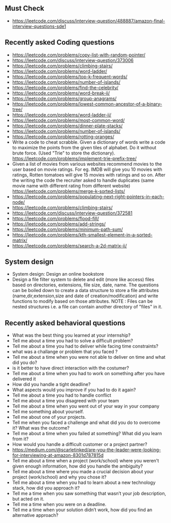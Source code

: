 ## Must Check

- https://leetcode.com/discuss/interview-question/488887/amazon-final-interview-questions-sde1

## Recently asked Coding questions

- https://leetcode.com/problems/copy-list-with-random-pointer/
- https://leetcode.com/discuss/interview-question/373006
- https://leetcode.com/problems/climbing-stairs/
- https://leetcode.com/problems/word-ladder/
- https://leetcode.com/problems/top-k-frequent-words/
- https://leetcode.com/problems/number-of-islands/
- https://leetcode.com/problems/find-the-celebrity/
- https://leetcode.com/problems/word-break-ii/
- https://leetcode.com/problems/group-anagrams/
- https://leetcode.com/problems/lowest-common-ancestor-of-a-binary-tree/
- https://leetcode.com/problems/word-ladder-ii/
- https://leetcode.com/problems/most-common-word/
- https://leetcode.com/problems/dinner-plate-stacks/
- https://leetcode.com/problems/number-of-islands/
- https://leetcode.com/problems/rotting-oranges/
- Write a code to cheat scrabble. Given a dictionary of words write a code to maximize the points from the given tiles of alphabet. Do it without brute force. (Used "Trie" to store the dictionary). https://leetcode.com/problems/implement-trie-prefix-tree/
- Given a list of movies from various websites recommend movies to the user based on movie ratings. For eg. IMDB will give you 10 movies with ratings, Rotten tomatoes will give 15 movies with ratings and so on. After the writing the code the recruiter asked to handle duplicates (same movie name with different rating from different website) https://leetcode.com/problems/merge-k-sorted-lists/
- https://leetcode.com/problems/populating-next-right-pointers-in-each-node/
- https://leetcode.com/problems/climbing-stairs/
- https://leetcode.com/discuss/interview-question/372581
- https://leetcode.com/problems/flood-fill/
- https://leetcode.com/problems/add-strings/
- https://leetcode.com/problems/minimum-path-sum/
- https://leetcode.com/problems/kth-smallest-element-in-a-sorted-matrix/
- https://leetcode.com/problems/search-a-2d-matrix-ii/


## System design

- System design: Design an online bookstore
- Design a file filter system to delete and edit (more like access) files based on directories, extensions, file size, date, name. The questions can be boiled down to create a data structure to store a file attributes (name,dir,extension,size and date of creation/modification) and write functions to modify based on those attributes. NOTE : Files can be nested structures i.e. a file can contain another directory of "files" in it.

## Recently asked behavioral questions

- What was the best thing you learned at your internship? 
- Tell me about a time you had to solve a difficult problem? 
- Tell me about a time you had to deliver while facing time constraints?
- what was a challange or problem that you faced ?
- Tell me about a time when you were not able to deliver on time and what did you do?
- is it better to have direct interaction with the costumer?
- Tell me about a time when you had to work on something after you have delivered it
- How did you handle a tight deadline?
- What aspects would you improve if you had to do it again?
- Tell me about a time you had to handle conflict
- Tell me about a time you disagreed with your team
- Tell me about a time when you went out of your way in your company
- Tell me something about yourself.
- Tell me about one of your projects.
- Tell me when you faced a challenge and what did you do to overcome it? What was the outcome?
- Tell me about a time when you failed at something? What did you learn from it?
- How would you handle a difficult customer or a project partner?
- https://medium.com/@scarletinked/are-you-the-leader-were-looking-for-interviewing-at-amazon-8301d787815d
- Tell me about a time when a project (work/school) where you weren't given enough information, how did you handle the ambiguity?
- Tell me about a time where you made a crucial decision about your project (work/school) and why you chose it?
- Tell me about a time when you had to learn about a new technology stack, how did you approach it?
- Tell me a time when you saw something that wasn’t your job description, but acted on it.
- Tell me a time when you were on a deadline.
- Tell me a time when your solution didn’t work, how did you find an alternative approach?


